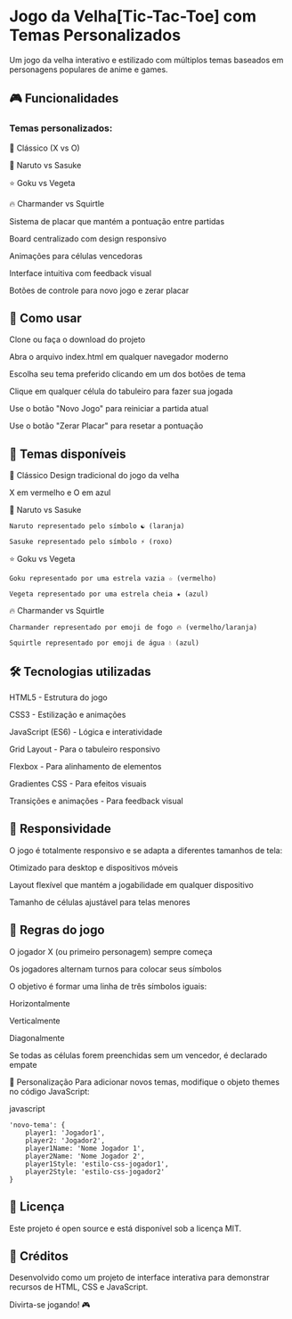 # Jogo da Velha[Tic-Tac-Toe] com Temas Personalizados
Um jogo da velha interativo e estilizado com múltiplos temas baseados em personagens populares de anime e games.

## 🎮 Funcionalidades
### Temas personalizados:

🎯 Clássico (X vs O)

🔶 Naruto vs Sasuke

⭐ Goku vs Vegeta

🔥 Charmander vs Squirtle

Sistema de placar que mantém a pontuação entre partidas

Board centralizado com design responsivo

Animações para células vencedoras

Interface intuitiva com feedback visual

Botões de controle para novo jogo e zerar placar

## 🚀 Como usar
Clone ou faça o download do projeto

Abra o arquivo index.html em qualquer navegador moderno

Escolha seu tema preferido clicando em um dos botões de tema

Clique em qualquer célula do tabuleiro para fazer sua jogada

Use o botão "Novo Jogo" para reiniciar a partida atual

Use o botão "Zerar Placar" para resetar a pontuação

## 🎨 Temas disponíveis
🎯 Clássico
Design tradicional do jogo da velha

X em vermelho e O em azul

🔶 Naruto vs Sasuke
```
Naruto representado pelo símbolo ☯ (laranja)

Sasuke representado pelo símbolo ⚡ (roxo)
```
⭐ Goku vs Vegeta
```
Goku representado por uma estrela vazia ☆ (vermelho)

Vegeta representado por uma estrela cheia ★ (azul)
```
🔥 Charmander vs Squirtle
```
Charmander representado por emoji de fogo 🔥 (vermelho/laranja)

Squirtle representado por emoji de água 💧 (azul)
```
## 🛠️ Tecnologias utilizadas
HTML5 - Estrutura do jogo

CSS3 - Estilização e animações

JavaScript (ES6) - Lógica e interatividade

Grid Layout - Para o tabuleiro responsivo

Flexbox - Para alinhamento de elementos

Gradientes CSS - Para efeitos visuais

Transições e animações - Para feedback visual

## 📱 Responsividade
O jogo é totalmente responsivo e se adapta a diferentes tamanhos de tela:

Otimizado para desktop e dispositivos móveis

Layout flexível que mantém a jogabilidade em qualquer dispositivo

Tamanho de células ajustável para telas menores

## 🎯 Regras do jogo
O jogador X (ou primeiro personagem) sempre começa

Os jogadores alternam turnos para colocar seus símbolos

O objetivo é formar uma linha de três símbolos iguais:

Horizontalmente

Verticalmente

Diagonalmente

Se todas as células forem preenchidas sem um vencedor, é declarado empate

🔧 Personalização
Para adicionar novos temas, modifique o objeto themes no código JavaScript:

javascript
```
'novo-tema': {
    player1: 'Jogador1',
    player2: 'Jogador2',
    player1Name: 'Nome Jogador 1',
    player2Name: 'Nome Jogador 2',
    player1Style: 'estilo-css-jogador1',
    player2Style: 'estilo-css-jogador2'
}
```
## 📝 Licença
Este projeto é open source e está disponível sob a licença MIT.

## 🎉 Créditos
Desenvolvido como um projeto de interface interativa para demonstrar recursos de HTML, CSS e JavaScript.

Divirta-se jogando! 🎮